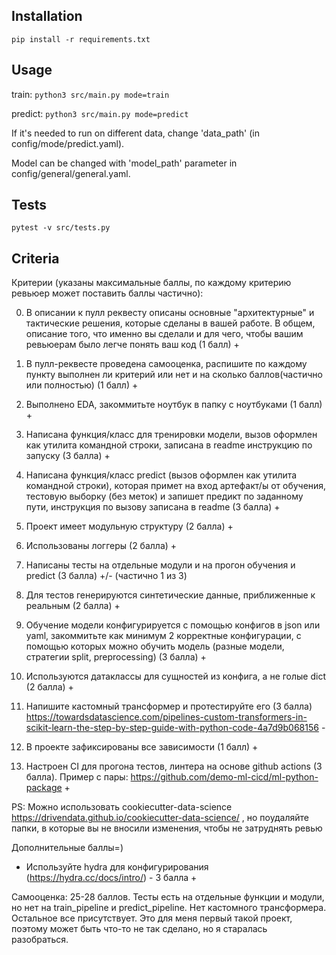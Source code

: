 ## Installation

`pip install -r requirements.txt`

## Usage

train: `python3 src/main.py mode=train`

predict: `python3 src/main.py mode=predict`

If it's needed to run on different data, change 'data_path' (in config/mode/predict.yaml). 

Model can be changed with 'model_path' parameter in config/general/general.yaml.

## Tests

`pytest -v src/tests.py`

## Criteria

Критерии (указаны максимальные баллы, по каждому критерию ревьюер может поставить баллы частично):

0. В описании к пулл реквесту описаны основные "архитектурные" и тактические решения, которые сделаны в вашей работе. В общем, описание того, что именно вы сделали и для чего, чтобы вашим ревьюерам было легче понять ваш код (1 балл) +

0. В пулл-реквесте проведена самооценка, распишите по каждому пункту выполнен ли критерий или нет и на сколько баллов(частично или полностью) (1 балл) +

0. Выполнено EDA, закоммитьте ноутбук в папку с ноутбуками (1 балл) +

0. Написана функция/класс для тренировки модели, вызов оформлен как утилита командной строки, записана в readme инструкцию по запуску (3 балла) +

0. Написана функция/класс predict (вызов оформлен как утилита командной строки), которая примет на вход артефакт/ы от обучения, тестовую выборку (без меток) и запишет предикт по заданному пути, инструкция по вызову записана в readme (3 балла) +

0. Проект имеет модульную структуру (2 балла) +

0. Использованы логгеры (2 балла) +

0. Написаны тесты на отдельные модули и на прогон обучения и predict (3 балла) +/- (частично 1 из 3)

0. Для тестов генерируются синтетические данные, приближенные к реальным (2 балла) +

0. Обучение модели конфигурируется с помощью конфигов в json или yaml, закоммитьте как минимум 2 корректные конфигурации, с помощью которых можно обучить модель (разные модели, стратегии split, preprocessing) (3 балла) +

0. Используются датаклассы для сущностей из конфига, а не голые dict (2 балла) +

0. Напишите кастомный трансформер и протестируйте его (3 балла) https://towardsdatascience.com/pipelines-custom-transformers-in-scikit-learn-the-step-by-step-guide-with-python-code-4a7d9b068156 -

0. В проекте зафиксированы все зависимости (1 балл) +

0. Настроен CI для прогона тестов, линтера на основе github actions (3 балла). Пример с пары: https://github.com/demo-ml-cicd/ml-python-package +

PS: Можно использовать cookiecutter-data-science https://drivendata.github.io/cookiecutter-data-science/ , но поудаляйте папки, в которые вы не вносили изменения, чтобы не затруднять ревью

Дополнительные баллы=)

* Используйте hydra для конфигурирования (https://hydra.cc/docs/intro/) - 3 балла +

Самооценка: 25-28 баллов. Тесты есть на отдельные функции и модули, но нет на train_pipeline и predict_pipeline. Нет кастомного трансформера. Остальное все присутствует. Это для меня первый такой проект, поэтому может быть что-то не так сделано, но я старалась разобраться.